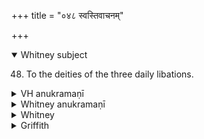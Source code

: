+++
title = "०४८ स्वस्तिवाचनम्"

+++
<details open><summary>Whitney subject</summary>

48. To the deities of the three daily libations.
</details>

<details><summary>VH anukramaṇī</summary>

स्वस्तिवाचनम्।  
१-३ अङ्गिराः, प्रचेताः। १ श्येनः, २ ऋभुः, ३ वृषा। उष्णिक्।
</details>

<details><summary>Whitney anukramaṇī</summary>

[⌊?⌋—mantroktarṣidevatyam. āuṣṇiham.]
</details>

<details><summary>Whitney</summary>

### Comment
⌊Not metrical.⌋ Not found in Pāipp., but occurs in śB. (xii. 3. 43-5), TS. iii. 2, 11, PB. i. 3. 8 and 5. 12, 15, GB. (i. 5. 12-14), śśS. (vi. 8. 10-12), and KśS. (xiii. 1. 11). Used by Kāuś. (56. 4), in the upanayana ceremony, as the teacher gives and the pupil accepts a staff; and again (59. 26) in the kāmya rites, with vi. 40: see the latter; ⌊and again (59. 27), alone, with delivering a staff to one consecrated or to a Vedic student;⌋ and Keś. ⌊schol. to 16. 8⌋ regards the hymn as going with hymn 40 in the battle incantations. In Vāit. it is employed with the preceding hymn (see the latter), and also (17. 10) at an earlier part of the agniṣṭoma, with the savanas ⌊in the verse-order 1, 3, 2⌋.


### Translations
Translated: Florenz, 309 or 61; Griffith, i. 271.—Treated at length by Bloomfield, JAOS. xvi. 3 ff., 23; or Festgruss an Roth, p. 149 ff. Cf. also JAOS. xix., 2d half, p. 11.
</details>

<details><summary>Griffith</summary>

Formulas to be used at the three daily libations
</details>

